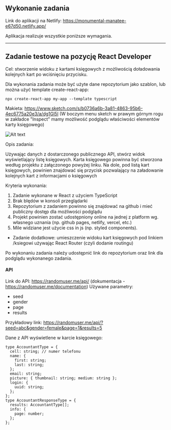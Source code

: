 ## Wykonanie zadania

Link do aplikacji na Netlify: https://monumental-manatee-e67d50.netlify.app/

Aplikacja realizuje wszystkie poniższe wymagania.

---

## Zadanie testowe na pozycję React Developer

Cel: stworzenie widoku z kartami księgowych z możliwością doładowania kolejnych kart po wciśnięciu przycisku.

Dla wykonania zadania może być użyte dane repozytorium jako szablon, lub można użyć template create-react-app:

```
npx create-react-app my-app --template typescript
```

Makieta: https://www.sketch.com/s/b0736a6b-3a81-4863-95b6-4ec6775a20e3/a/dg1Gl5l
(W boczym menu sketch w prawym górnym rogu w zakładce "Inspect" mamy możliwość podglądu właściwości elementów karty księgowego)

![Alt text](image.png)

Opis zadania:

Używając danych z dostarczonego publicznego API, stwórz widok wyświetlający listę księgowych.
Karta księgowego powinna być stworzona według projektu z załączonego powyżej linku.
Na dole, pod listą kart księgowych, powinien znajdować się przycisk pozwalający na załadowanie kolejnych kart z informacjami o księgowych

Kryteria wykonania:

1. Zadanie wykonane w React z użyciem TypeScript
2. Brak blędów w konsoli przeglądarki
3. Repozytorium z zadaniem powinno się znajdować na github i mieć publiczny dostęp dla możliwości podglądu
4. Projekt powinien zostać udostępniony online na jednej z platform wg. własnego uznania (np. github pages, netlify, vercel, etc.)
5. Mile widziane jest użycie css in js (np. styled components).

- Zadanie dodatkowe: umieszczenie widoku kart księgowych pod linkiem /ksiegowi używając React Router (czyli dodanie routingu)

Po wykonaniu zadania należy udostępnić link do repozytorium oraz link dla podglądu wykonanego zadania.

#### API

Link do API: https://randomuser.me/api/ (dokumentacja - https://randomuser.me/documentation)
Używane parametry:

- seed
- gender
- page
- results

Przykładowy link: https://randomuser.me/api/?seed=abc&gender=female&page=1&results=5

Dane z API wyświetlene w karcie księgowego:

```
type AccountantType = {
  cell: string; // numer telefonu
  name: {
    first: string;
    last: string;
  };
  email: string;
  picture: { thumbnail: string; medium: string };
  login: {
    uuid: string;
  };
};
type AccountantResponseType = {
  results: AccountantType[];
  info: {
    page: number;
  };
};

```